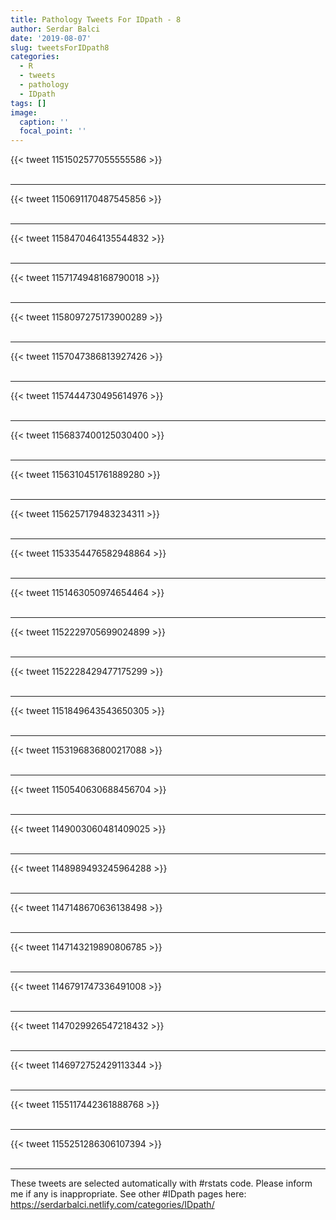 ```yaml
---
title: Pathology Tweets For IDpath - 8
author: Serdar Balci
date: '2019-08-07'
slug: tweetsForIDpath8
categories:
  - R
  - tweets
  - pathology
  - IDpath
tags: []
image:
  caption: ''
  focal_point: ''
---
```



{{< tweet 1151502577055555586 >}}
<br>
<br>
<hr>
{{< tweet 1150691170487545856 >}}
<br>
<br>
<hr>
{{< tweet 1158470464135544832 >}}
<br>
<br>
<hr>
{{< tweet 1157174948168790018 >}}
<br>
<br>
<hr>
{{< tweet 1158097275173900289 >}}
<br>
<br>
<hr>
{{< tweet 1157047386813927426 >}}
<br>
<br>
<hr>
{{< tweet 1157444730495614976 >}}
<br>
<br>
<hr>
{{< tweet 1156837400125030400 >}}
<br>
<br>
<hr>
{{< tweet 1156310451761889280 >}}
<br>
<br>
<hr>
{{< tweet 1156257179483234311 >}}
<br>
<br>
<hr>
{{< tweet 1153354476582948864 >}}
<br>
<br>
<hr>
{{< tweet 1151463050974654464 >}}
<br>
<br>
<hr>
{{< tweet 1152229705699024899 >}}
<br>
<br>
<hr>
{{< tweet 1152228429477175299 >}}
<br>
<br>
<hr>
{{< tweet 1151849643543650305 >}}
<br>
<br>
<hr>
{{< tweet 1153196836800217088 >}}
<br>
<br>
<hr>
{{< tweet 1150540630688456704 >}}
<br>
<br>
<hr>
{{< tweet 1149003060481409025 >}}
<br>
<br>
<hr>
{{< tweet 1148989493245964288 >}}
<br>
<br>
<hr>
{{< tweet 1147148670636138498 >}}
<br>
<br>
<hr>
{{< tweet 1147143219890806785 >}}
<br>
<br>
<hr>
{{< tweet 1146791747336491008 >}}
<br>
<br>
<hr>
{{< tweet 1147029926547218432 >}}
<br>
<br>
<hr>
{{< tweet 1146972752429113344 >}}
<br>
<br>
<hr>
{{< tweet 1155117442361888768 >}}
<br>
<br>
<hr>
{{< tweet 1155251286306107394 >}}
<br>
<br>
<hr>


These tweets are selected automatically with #rstats code. Please inform me if any is inappropriate.
See other #IDpath pages here: https://serdarbalci.netlify.com/categories/IDpath/
